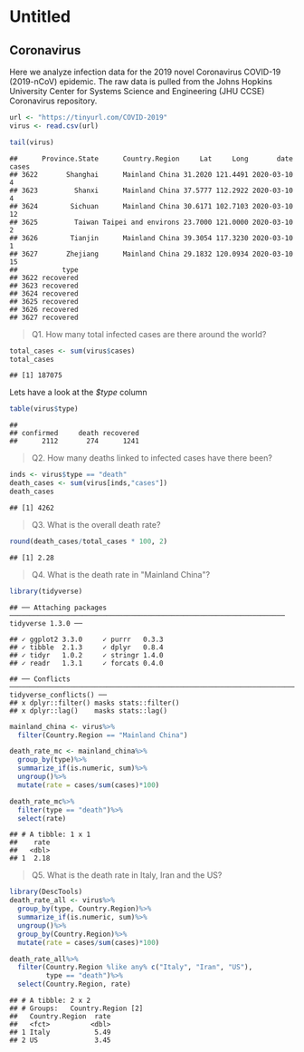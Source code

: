 Untitled
================

Coronavirus
-----------

Here we analyze infection data for the 2019 novel Coronavirus COVID-19 (2019-nCoV) epidemic. The raw data is pulled from the Johns Hopkins University Center for Systems Science and Engineering (JHU CCSE) Coronavirus repository.

``` r
url <- "https://tinyurl.com/COVID-2019"
virus <- read.csv(url)

tail(virus)
```

    ##      Province.State      Country.Region     Lat     Long       date cases
    ## 3622       Shanghai      Mainland China 31.2020 121.4491 2020-03-10     4
    ## 3623         Shanxi      Mainland China 37.5777 112.2922 2020-03-10     4
    ## 3624        Sichuan      Mainland China 30.6171 102.7103 2020-03-10    12
    ## 3625         Taiwan Taipei and environs 23.7000 121.0000 2020-03-10     2
    ## 3626        Tianjin      Mainland China 39.3054 117.3230 2020-03-10     1
    ## 3627       Zhejiang      Mainland China 29.1832 120.0934 2020-03-10    15
    ##           type
    ## 3622 recovered
    ## 3623 recovered
    ## 3624 recovered
    ## 3625 recovered
    ## 3626 recovered
    ## 3627 recovered

> Q1. How many total infected cases are there around the world?

``` r
total_cases <- sum(virus$cases)
total_cases
```

    ## [1] 187075

Lets have a look at the *$type* column

``` r
table(virus$type)
```

    ## 
    ## confirmed     death recovered 
    ##      2112       274      1241

> Q2. How many deaths linked to infected cases have there been?

``` r
inds <- virus$type == "death"
death_cases <- sum(virus[inds,"cases"])
death_cases
```

    ## [1] 4262

> Q3. What is the overall death rate?

``` r
round(death_cases/total_cases * 100, 2)
```

    ## [1] 2.28

> Q4. What is the death rate in "Mainland China"?

``` r
library(tidyverse)
```

    ## ── Attaching packages ──────────────────────────────────────────────────────────────────── tidyverse 1.3.0 ──

    ## ✓ ggplot2 3.3.0     ✓ purrr   0.3.3
    ## ✓ tibble  2.1.3     ✓ dplyr   0.8.4
    ## ✓ tidyr   1.0.2     ✓ stringr 1.4.0
    ## ✓ readr   1.3.1     ✓ forcats 0.4.0

    ## ── Conflicts ─────────────────────────────────────────────────────────────────────── tidyverse_conflicts() ──
    ## x dplyr::filter() masks stats::filter()
    ## x dplyr::lag()    masks stats::lag()

``` r
mainland_china <- virus%>%
  filter(Country.Region == "Mainland China")

death_rate_mc <- mainland_china%>%
  group_by(type)%>%
  summarize_if(is.numeric, sum)%>%
  ungroup()%>%
  mutate(rate = cases/sum(cases)*100)

death_rate_mc%>%
  filter(type == "death")%>%
  select(rate)
```

    ## # A tibble: 1 x 1
    ##    rate
    ##   <dbl>
    ## 1  2.18

> Q5. What is the death rate in Italy, Iran and the US?

``` r
library(DescTools)
death_rate_all <- virus%>%
  group_by(type, Country.Region)%>%
  summarize_if(is.numeric, sum)%>%
  ungroup()%>%
  group_by(Country.Region)%>%
  mutate(rate = cases/sum(cases)*100)

death_rate_all%>%
  filter(Country.Region %like any% c("Italy", "Iran", "US"),
         type == "death")%>%
  select(Country.Region, rate)
```

    ## # A tibble: 2 x 2
    ## # Groups:   Country.Region [2]
    ##   Country.Region  rate
    ##   <fct>          <dbl>
    ## 1 Italy           5.49
    ## 2 US              3.45
